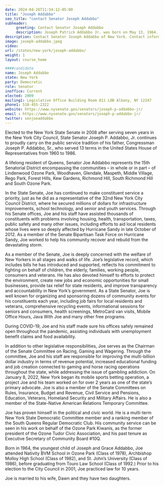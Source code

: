 ```yaml
---
date: 2024-04-26T11:54:12-05:00
title: "Joseph Addabbo"
seo_title: "contact Senator Joseph Addabbo"
subheader:
     greeting: Contact Senator Joseph Addabbo
     description: Joseph Patrick Addabbo Jr. was born on May 13, 1964. He is an American politician and a Democratic member of the New York State Senate from the 15th district. This district represents Howard Beach, Ozone Park, Woodhaven, Glendale, Middle Village, Maspeth and parts of South Ozone Park, Ridgewood, Woodside and The Rockaways.
description: Contact Senator Joseph Addabbo of New York. Contact information for Joseph Addabbo includes email address, phone number, and mailing address.
image: joseph-addabbo.jpeg
video:
url: /states/new-york/joseph-addabbo/
weight: 1
layout: course_home

####candidate
name: Joseph Addabbo
state: New York
party: Democratic
role: Senator
inoffice: Current
elected: 2009
mailing1: Legislative Office Building Room 811 LOB Albany, NY 12247
phone1: 518-455-2322
website: https://www.nysenate.gov/senators/joseph-p-addabbo-jr/
email : https://www.nysenate.gov/senators/joseph-p-addabbo-jr/
twitter: senjoeaddabbo
---
```


Elected to the New York State Senate in 2008 after serving seven years in the New York City Council, State Senator Joseph P. Addabbo, Jr. continues to proudly carry on the public service tradition of his father, Congressman Joseph P. Addabbo, Sr., who served 13 terms in the United States House of Representatives from 1960 to 1986. 

A lifelong resident of Queens, Senator Joe Addabbo represents the 15th Senatorial District encompassing the communities – in whole or in part – of Lindenwood Ozone Park, Woodhaven, Glendale, Maspeth, Middle Village, Rego Park, Forest Hills, Kew Gardens, Richmond Hill, South Richmond Hill and South Ozone Park.

In the State Senate, Joe has continued to make constituent service a priority, just as he did as a representative of the 32nd New York City Council District, where he secured millions of dollars for infrastructure improvements, school technology, and senior and youth services. Through his Senate offices, Joe and his staff have assisted thousands of constituents with problems involving housing, health, transportation, taxes, public safety and many other issues, including efforts to aid local residents whose lives were so deeply affected by Hurricane Sandy in late October of 2012.  As a member of the Senate Bipartisan Task Force on Hurricane Sandy, Joe worked to help his community recover and rebuild from the devastating storm. 

As a member of the Senate, Joe is deeply concerned with the welfare of New Yorkers in all stages and walks of life.  Joe’s legislative record, which includes bills he has introduced and supported, reflects his commitment to fighting on behalf of children, the elderly, families, working people, consumers and veterans.  He has also devoted himself to efforts to protect the environment, create new jobs and economic opportunities for small businesses, provide tax relief for state residents, and improve transparency and accountability in New York’s government. As a State Senator, Joe is well known for organizing and sponsoring dozens of community events for his constituents each year, including job fairs for local residents and veterans, comprehensive recycling events, informational sessions for seniors and consumers, health screenings, MetroCard van visits, Mobile Office Hours, Java With Joe and many other free programs.   

During COVID-19, Joe and his staff made sure his offices safely remained open throughout the pandemic, assisting individuals with unemployment benefit claims and food availability.

In addition to other legislative responsibilities, Joe serves as the Chairman of the Senate Committee on Racing, Gaming and Wagering. Through the committee, Joe and his staff are responsible for improving the multi-billion dollar industry in terms of revenue potential, increased educational funding and job creation connected to gaming and horse racing operations throughout the state, while addressing the issue of gambling addiction. On January 8, 2022, New York began its mobile sports betting operation, a project Joe and his team worked on for over 2 years as one of the state’s primary advocate. Joe is also a member of the Senate Committees on Rules, Insurance, Budget and Revenue, Civil Service and Pensions, Education, Veterans, Homeland Security and Military Affairs. He is also a member of the State-Native American Relations Temporary Committee.

Joe has proven himself in the political and civic world.  He is a multi-term New York State Democratic Committee member and a ranking member of the South Queens Regular Democratic Club.  His community service can be seen in his work on behalf of the Ozone Park Kiwanis, as the former president of the Ozone Tudor Civic Association, and his past tenure as Executive Secretary of Community Board #10Q. 

Born in 1964, the youngest child of Joseph and Grace Addabbo, Joe attended Nativity BVM School in Ozone Park (Class of 1978), Archbishop Molloy High School (Class of 1982), and St. John’s University (Class of 1986), before graduating from Touro Law School (Class of 1992.) Prior to his election to the City Council in 2001, Joe practiced law for 10 years. 

Joe is married to his wife, Dawn and they have two daughters.